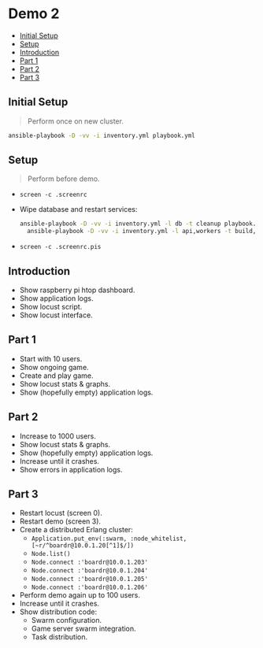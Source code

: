 # Demo 2

<!-- START doctoc generated TOC please keep comment here to allow auto update -->
<!-- DON'T EDIT THIS SECTION, INSTEAD RE-RUN doctoc TO UPDATE -->


- [Initial Setup](#initial-setup)
- [Setup](#setup)
- [Introduction](#introduction)
- [Part 1](#part-1)
- [Part 2](#part-2)
- [Part 3](#part-3)

<!-- END doctoc generated TOC please keep comment here to allow auto update -->

## Initial Setup

> Perform once on new cluster.

```bash
ansible-playbook -D -vv -i inventory.yml playbook.yml
```

## Setup

> Perform before demo.

* `screen -c .screenrc`
* Wipe database and restart services:

  ```bash
  ansible-playbook -D -vv -i inventory.yml -l db -t cleanup playbook.yml && \
    ansible-playbook -D -vv -i inventory.yml -l api,workers -t build,deploy -e restart=true playbook.yml
  ```
* `screen -c .screenrc.pis`

## Introduction

* Show raspberry pi htop dashboard.
* Show application logs.
* Show locust script.
* Show locust interface.

## Part 1

* Start with 10 users.
* Show ongoing game.
* Create and play game.
* Show locust stats & graphs.
* Show (hopefully empty) application logs.

## Part 2

* Increase to 1000 users.
* Show locust stats & graphs.
* Show (hopefully empty) application logs.
* Increase until it crashes.
* Show errors in application logs.

## Part 3

* Restart locust (screen 0).
* Restart demo (screen 3).
* Create a distributed Erlang cluster:
  * `Application.put_env(:swarm, :node_whitelist, [~r/^boardr@10.0.1.20[^1]$/])`
  * `Node.list()`
  * `Node.connect :'boardr@10.0.1.203'`
  * `Node.connect :'boardr@10.0.1.204'`
  * `Node.connect :'boardr@10.0.1.205'`
  * `Node.connect :'boardr@10.0.1.206'`
* Perform demo again up to 100 users.
* Increase until it crashes.
* Show distribution code:
  * Swarm configuration.
  * Game server swarm integration.
  * Task distribution.